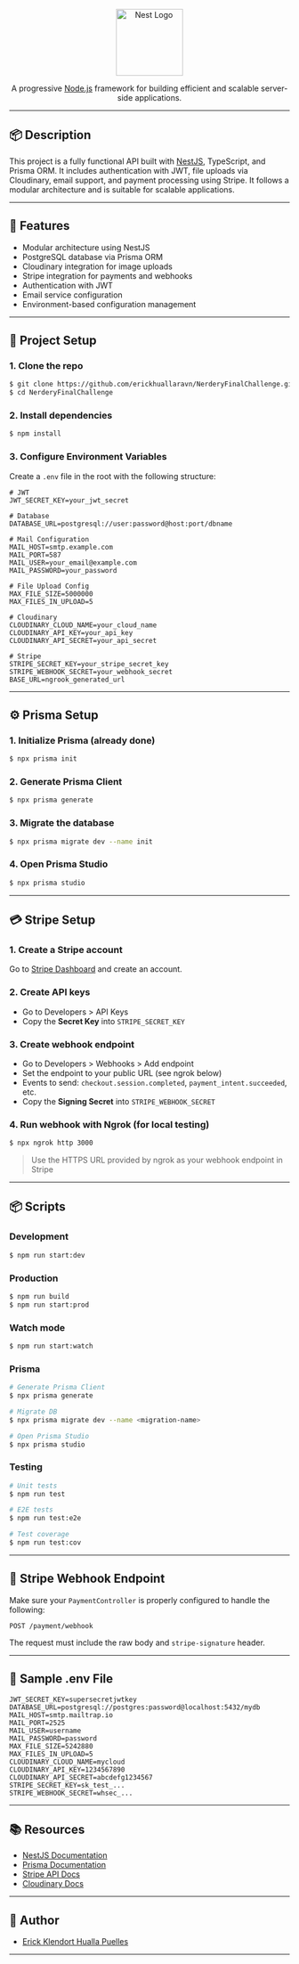 <p align="center">
  <a href="http://nestjs.com/" target="blank"><img src="https://nestjs.com/img/logo-small.svg" width="120" alt="Nest Logo" /></a>
</p>

<p align="center">A progressive <a href="http://nodejs.org" target="_blank">Node.js</a> framework for building efficient and scalable server-side applications.</p>

---

## 📦 Description

This project is a fully functional API built with [NestJS](https://nestjs.com), TypeScript, and Prisma ORM. It includes authentication with JWT, file uploads via Cloudinary, email support, and payment processing using Stripe. It follows a modular architecture and is suitable for scalable applications.

---

## 🚀 Features

- Modular architecture using NestJS
- PostgreSQL database via Prisma ORM
- Cloudinary integration for image uploads
- Stripe integration for payments and webhooks
- Authentication with JWT
- Email service configuration
- Environment-based configuration management

---

## 🔧 Project Setup

### 1. Clone the repo

```bash
$ git clone https://github.com/erickhuallaravn/NerderyFinalChallenge.git
$ cd NerderyFinalChallenge
```

### 2. Install dependencies

```bash
$ npm install
```

### 3. Configure Environment Variables

Create a `.env` file in the root with the following structure:

```env
# JWT
JWT_SECRET_KEY=your_jwt_secret

# Database
DATABASE_URL=postgresql://user:password@host:port/dbname

# Mail Configuration
MAIL_HOST=smtp.example.com
MAIL_PORT=587
MAIL_USER=your_email@example.com
MAIL_PASSWORD=your_password

# File Upload Config
MAX_FILE_SIZE=5000000
MAX_FILES_IN_UPLOAD=5

# Cloudinary
CLOUDINARY_CLOUD_NAME=your_cloud_name
CLOUDINARY_API_KEY=your_api_key
CLOUDINARY_API_SECRET=your_api_secret

# Stripe
STRIPE_SECRET_KEY=your_stripe_secret_key
STRIPE_WEBHOOK_SECRET=your_webhook_secret
BASE_URL=ngrook_generated_url
```

---

## ⚙️ Prisma Setup

### 1. Initialize Prisma (already done)

```bash
$ npx prisma init
```

### 2. Generate Prisma Client

```bash
$ npx prisma generate
```

### 3. Migrate the database

```bash
$ npx prisma migrate dev --name init
```

### 4. Open Prisma Studio

```bash
$ npx prisma studio
```

---

## 💳 Stripe Setup

### 1. Create a Stripe account

Go to [Stripe Dashboard](https://dashboard.stripe.com/) and create an account.

### 2. Create API keys

- Go to Developers > API Keys
- Copy the **Secret Key** into `STRIPE_SECRET_KEY`

### 3. Create webhook endpoint

- Go to Developers > Webhooks > Add endpoint
- Set the endpoint to your public URL (see ngrok below)
- Events to send: `checkout.session.completed`, `payment_intent.succeeded`, etc.
- Copy the **Signing Secret** into `STRIPE_WEBHOOK_SECRET`

### 4. Run webhook with Ngrok (for local testing)

```bash
$ npx ngrok http 3000
```

> Use the HTTPS URL provided by ngrok as your webhook endpoint in Stripe

---

## 📦 Scripts

### Development

```bash
$ npm run start:dev
```

### Production

```bash
$ npm run build
$ npm run start:prod
```

### Watch mode

```bash
$ npm run start:watch
```

### Prisma

```bash
# Generate Prisma Client
$ npx prisma generate

# Migrate DB
$ npx prisma migrate dev --name <migration-name>

# Open Prisma Studio
$ npx prisma studio
```

### Testing

```bash
# Unit tests
$ npm run test

# E2E tests
$ npm run test:e2e

# Test coverage
$ npm run test:cov
```

---

## 📡 Stripe Webhook Endpoint

Make sure your `PaymentController` is properly configured to handle the following:

```
POST /payment/webhook
```

The request must include the raw body and `stripe-signature` header.

---

## 🧪 Sample .env File

```env
JWT_SECRET_KEY=supersecretjwtkey
DATABASE_URL=postgresql://postgres:password@localhost:5432/mydb
MAIL_HOST=smtp.mailtrap.io
MAIL_PORT=2525
MAIL_USER=username
MAIL_PASSWORD=password
MAX_FILE_SIZE=5242880
MAX_FILES_IN_UPLOAD=5
CLOUDINARY_CLOUD_NAME=mycloud
CLOUDINARY_API_KEY=1234567890
CLOUDINARY_API_SECRET=abcdefg1234567
STRIPE_SECRET_KEY=sk_test_...
STRIPE_WEBHOOK_SECRET=whsec_...
```

---

## 📚 Resources

- [NestJS Documentation](https://docs.nestjs.com)
- [Prisma Documentation](https://www.prisma.io/docs)
- [Stripe API Docs](https://stripe.com/docs/api)
- [Cloudinary Docs](https://cloudinary.com/documentation)

---

## 👤 Author

- [Erick Klendort Hualla Puelles](https://github.com/erickhuallaravn)

---
